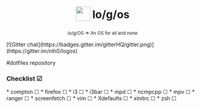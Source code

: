 <h1 align="center">
<sub>
<img src="https://avatars3.githubusercontent.com/u/11442270"
      height="38"
      width="38">
</sub>
lo/g/os
</h1>
<p align="center">
<sup>
      lo/g/OS => An OS for all and none
</sup>
<br>
</p>
[![Gitter chat](https://badges.gitter.im/gitterHQ/gitter.png)](https://gitter.im/nih0/logos)

#dotfiles repository
<h3>Checklist ☑</h3>
* compton ☐
* firefox ☐
* i3 ☐
* i3bar ☐
* mpd ☐
* ncmpcpp ☐
* mpv ☐
* ranger ☐
* screenfetch ☐
* vim ☐
* Xdefaults ☐
* xinitrc ☐
* zsh ☐
